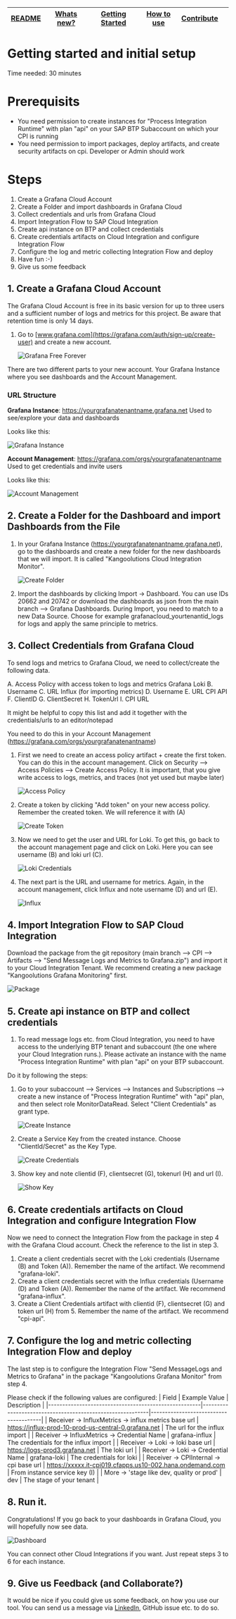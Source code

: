 | [README](README.md) | [Whats new?](whats_new.md) | [Getting Started](getting_started.md) | [How to use](how_to_use.md) | [Contribute](contribute.md) |     |
| ------------------- | -------------------------- | ------------------------------------- | --------------------------- | --------------------------- | --- |

# Getting started and initial setup

Time needed: 30 minutes

# Prerequisits

- You need permission to create instances for "Process Integration Runtime" with plan "api" on your SAP BTP Subaccount on which your CPI is running
- You need permission to import packages, deploy artifacts, and create security artifacts on cpi. Developer or Admin should work

# Steps

1. Create a Grafana Cloud Account
2. Create a Folder and import dashboards in Grafana Cloud
3. Collect credentials and urls from Grafana Cloud
4. Import Integration Flow to SAP Cloud Integration
5. Create api instance on BTP and collect credentials
6. Create credentials artifacts on Cloud Integration and configure Integration Flow
7. Configure the log and metric collecting Integration Flow and deploy
8. Have fun :-)
9. Give us some feedback

## 1. Create a Grafana Cloud Account

The Grafana Cloud Account is free in its basic version for up to three users and a sufficient number of logs and metrics for this project. Be aware that retention time is only 14 days.

1. Go to [www.grafana.com](https://grafana.com/auth/sign-up/create-user) and create a new account.

   ![Grafana Free Forever](res/media/screenshots/grafana.com/grafana.com_free_forever.png)

There are two different parts to your new account. Your Grafana Instance where you see dashboards and the Account Management.

### URL Structure

**Grafana Instance**: https://yourgrafanatenantname.grafana.net
Used to see/explore your data and dashboards

Looks like this:

![Grafana Instance](res/media/screenshots/grafana/grafana_instance.png)

**Account Management**: https://grafana.com/orgs/yourgrafanatenantname
Used to get credentials and invite users

Looks like this:

![Account Management](res/media/screenshots/grafana/grafana_account_management.png)

## 2. Create a Folder for the Dashboard and import Dashboards from the File

1. In your Grafana Instance (https://yourgrafanatenantname.grafana.net), go to the dashboards and create a new folder for the new dashboards that we will import. It is called "Kangoolutions Cloud Integration Monitor".

   ![Create Folder](res/media/screenshots/grafana.com/create_folder.gif)

2. Import the dashboards by clicking Import -> Dashboard. You can use IDs 20662 and 20742 or download the dashboards as json from the main branch --> Grafana Dashboards.
   During Import, you need to match to a new Data Source. Choose for example grafanacloud_yourtenantid_logs for logs and apply the same principle to metrics.

## 3. Collect Credentials from Grafana Cloud

To send logs and metrics to Grafana Cloud, we need to collect/create the following data.

A. Access Policy with access token to logs and metrics
Grafana Loki
B. Username
C. URL
Influx (for importing metrics)
D. Username
E. URL
CPI API
F. ClientID
G. ClientSecret
H. TokenUrl
I. CPI URL

It might be helpful to copy this list and add it together with the credentials/urls to an editor/notepad

You need to do this in your Account Management (https://grafana.com/orgs/yourgrafanatenantname)

1. First we need to create an access policy artifact + create the first token. You can do this in the account management.
   Click on Security --> Access Policies --> Create Access Policy.
   It is important, that you give write access to logs, metrics, and traces (not yet used but maybe later)

   ![Access Policy](res/media/screenshots/grafana.com/create_access_policy.gif)

2. Create a token by clicking "Add token" on your new access policy. Remember the created token. We will reference it with (A)

   ![Create Token](res/media/screenshots/grafana.com/create_token.gif)

3. Now we need to get the user and URL for Loki. To get this, go back to the account management page and click on Loki. Here you can see username (B) and loki url (C).

   ![Loki Credentials](res/media/screenshots/grafana.com/loki_username_url.gif)

4. The next part is the URL and username for metrics. Again, in the account management, click Influx and note username (D) and url (E).

   ![Influx](res/media/screenshots/grafana.com/influx_metrics_username_url.gif)

## 4. Import Integration Flow to SAP Cloud Integration

Download the package from the git repository (main branch --> CPI --> Artifacts --> "Send Message Logs and Metrics to Grafana.zip") and import it to your Cloud Integration Tenant. We recommend creating a new package "Kangoolutions Grafana Monitoring" first.

![Package](res/media/screenshots/cpi/cpi_package.png)

## 5. Create api instance on BTP and collect credentials

1. To read message logs etc. from Cloud Integration, you need to have access to the underlying BTP tenant and subaccount (the one where your Cloud Integration runs.). Please activate an instance with the name "Process Integration Runtime" with plan "api" on your BTP subaccount.

Do it by following the steps:

1. Go to your subaccount --> Services --> Instances and Subscriptions --> create a new instance of "Process Integration Runtime" with "api" plan, and then select role MonitorDataRead. Select "Client Credentials" as grant type.

   ![Create Instance](res/media/screenshots/cpi/cpi_create_instance.gif)

2. Create a Service Key from the created instance.
   Choose "ClientId/Secret" as the Key Type.

   ![Create Credentials](res/media/screenshots/cpi/create_api_key.gif)

3. Show key and note clientid (F), clientsecret (G), tokenurl (H) and url (I).

   ![Show Key](res/media/screenshots/cpi/show_key.gif)

## 6. Create credentials artifacts on Cloud Integration and configure Integration Flow

Now we need to connect the Integration Flow from the package in step 4 with the Grafana Cloud account. Check the reference to the list in step 3.

1. Create a client credentials secret with the Loki credentials (Username (B) and Token (A)). Remember the name of the artifact. We recommend "grafana-loki".
1. Create a client credentials secret with the Influx credentials (Username (D) and Token (A)). Remember the name of the artifact. We recommend "grafana-influx".
1. Create a Client Credentials artifact with clientid (F), clientsecret (G) and token url (H) from 5. Remember the name of the artifact. We recommend "cpi-api".

## 7. Configure the log and metric collecting Integration Flow and deploy

The last step is to configure the Integration Flow "Send MessageLogs and Metrics to Grafana" in the package "Kangoolutions Grafana Monitor" from step 4.

Please check if the following values are configured:
| Field | Example Value | Description |
|------------------------------------------------------|-----------------------------------------------------------|---------------------------------------|
| Receiver -> InfluxMetrics -> influx metrics base url | https://influx-prod-10-prod-us-central-0.grafana.net | The url for the influx import |
| Receiver -> InfluxMetrics -> Credential Name | grafana-influx | The credentials for the influx import |
| Receiver -> Loki -> loki base url | https://logs-prod3.grafana.net | The loki url |
| Receiver -> Loki -> Credential Name | grafana-loki | The credentials for loki |
| Receiver -> CPIInternal -> cpi base url | https://xxxxx.it-cpi019.cfapps.us10-002.hana.ondemand.com | From instance service key (I) |
| More -> 'stage like dev, quality or prod' | dev | The stage of your tenant |

## 8. Run it.

Congratulations! If you go back to your dashboards in Grafana Cloud, you will hopefully now see data.

![Dashboard](res/media/screenshots/promotion1.png)

You can connect other Cloud Integrations if you want. Just repeat steps 3 to 6 for each instance.

## 9. Give us Feedback (and Collaborate?)

It would be nice if you could give us some feedback, on how you use our tool. You can send us a message via [LinkedIn](https://www.linkedin.com/in/dominic-beckbauer-515894188/), GitHub issue etc. to do so.
